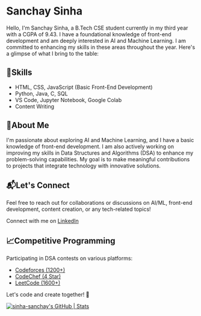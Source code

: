 <!DOCTYPE html>
<html lang="en">

<body>

  <h1>Sanchay Sinha</h1>

  <p>Hello, I'm Sanchay Sinha, a B.Tech CSE student currently in my third year with a CGPA of 9.43. I have a foundational knowledge of front-end development and am deeply interested in AI and Machine Learning. I am committed to enhancing my skills in these areas throughout the year. Here's a glimpse of what I bring to the table:</p>

  <h2>🔧Skills</h2>
  <ul>
    <li>HTML, CSS, JavaScript (Basic Front-End Development)</li>
    <li>Python, Java, C, SQL</li>
    <li>VS Code, Jupyter Notebook, Google Colab</li>
    <li>Content Writing</li>
  </ul>

 <h2>🌱About Me</h2>
<p>I'm passionate about exploring AI and Machine Learning, and I have a basic knowledge of front-end development. I am also actively working on improving my skills in Data Structures and Algorithms (DSA) to enhance my problem-solving capabilities. My goal is to make meaningful contributions to projects that integrate technology with innovative solutions.</p>


  <h2>📬Let's Connect</h2>
  <p>Feel free to reach out for collaborations or discussions on AI/ML, front-end development, content creation, or any tech-related topics!</p>
  <p>Connect with me on <a href="https://www.linkedin.com/in/sanchay-sinha">LinkedIn</a>

  <h2>📈Competitive Programming</h2>
  <p>Participating in DSA contests on various platforms:</p>
  <ul>
    <li><a href="https://codeforces.com/profile/sanchay-sinha">Codeforces (1200+)</a></li>
    <li><a href="https://www.codechef.com/users/sinha_sanchay">CodeChef (4 Star)</a></li>
    <li><a href="https://leetcode.com/u/sanchay-sinha/">LeetCode (1600+)</a></li>
  </ul>

  <p>Let's code and create together! 🌟</p>

  <p><a href="https://quine.sh?utm_source=widgets&utm_campaign=sinha-sanchay"><img src="https://stats.quine.sh/sinha-sanchay/github?theme=dark" alt="sinha-sanchay's GitHub | Stats" /></a></p>

</body>
</html>
